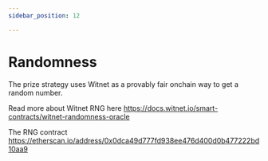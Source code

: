 ```yaml
---
sidebar_position: 12

---
```


# Randomness

The prize strategy uses Witnet as a provably fair onchain way to get a random number. 

Read more about Witnet RNG here https://docs.witnet.io/smart-contracts/witnet-randomness-oracle

The RNG contract https://etherscan.io/address/0x0dca49d777fd938ee476d400d0b477222bd10aa9






